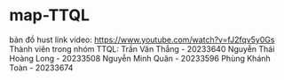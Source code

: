 # map-TTQL
bản đồ hust
link video: https://www.youtube.com/watch?v=fJ2fqv5y0Gs
Thành viên trong nhóm TTQL:
Trần Văn Thắng - 20233640
Nguyễn Thái Hoàng Long - 20233508
Nguyễn Minh Quân - 20233596
Phùng Khánh Toàn - 20233674
